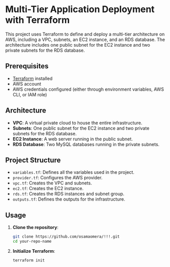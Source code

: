 # Multi-Tier Application Deployment with Terraform

This project uses Terraform to define and deploy a multi-tier architecture on AWS, including a VPC, subnets, an EC2 instance, and an RDS database. The architecture includes one public subnet for the EC2 instance and two private subnets for the RDS database.

## Prerequisites

- [Terraform](https://www.terraform.io/downloads.html) installed
- AWS account
- AWS credentials configured (either through environment variables, AWS CLI, or IAM role)

## Architecture

- **VPC**: A virtual private cloud to house the entire infrastructure.
- **Subnets**: One public subnet for the EC2 instance and two private subnets for the RDS database.
- **EC2 Instance**: A web server running in the public subnet.
- **RDS Database**: Two MySQL databases running in the private subnets.

## Project Structure

- `variables.tf`: Defines all the variables used in the project.
- `provider.tf`: Configures the AWS provider.
- `vpc.tf`: Creates the VPC and subnets.
- `ec2.tf`: Creates the EC2 instance.
- `rds.tf`: Creates the RDS instances and subnet group.
- `outputs.tf`: Defines the outputs for the infrastructure.

## Usage

1. **Clone the repository**:
   ```sh
   git clone https://github.com/osamaomera/!!!.git
   cd your-repo-name

2. **Initialize Terraform**:
    ```sh
   terraform init